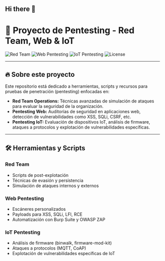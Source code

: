 ## Hi there 👋

<!--
**M1W34P0N/M1W34P0n** is a ✨ _special_ ✨ repository because its `README.md` (this file) appears on your GitHub profile.

Here are some ideas to get you started:

- 🔭 I’m currently working on ...
- 🌱 I’m currently learning Rust
- 👯 I’m looking to collaborate on Pentest.

-->
# 🚩 Proyecto de Pentesting - Red Team, Web & IoT

![Red Team](https://img.shields.io/badge/Role-Red%20Team-red)
![Web Pentesting](https://img.shields.io/badge/Focus-Web%20Pentesting-blue)
![IoT Pentesting](https://img.shields.io/badge/Focus-IoT%20Pentesting-green)
![License](https://img.shields.io/badge/License-MIT-yellow)

---

## 🔥 Sobre este proyecto

Este repositorio está dedicado a herramientas, scripts y recursos para pruebas de penetración (pentesting) enfocadas en:

- **Red Team Operations:** Técnicas avanzadas de simulación de ataques para evaluar la seguridad de la organización.
- **Pentesting Web:** Auditorías de seguridad en aplicaciones web, detección de vulnerabilidades como XSS, SQLi, CSRF, etc.
- **Pentesting IoT:** Evaluación de dispositivos IoT, análisis de firmware, ataques a protocolos y explotación de vulnerabilidades específicas.

---

## 🛠 Herramientas y Scripts

### Red Team

- Scripts de post-explotación
- Técnicas de evasión y persistencia
- Simulación de ataques internos y externos

### Web Pentesting

- Escáneres personalizados
- Payloads para XSS, SQLi, LFI, RCE
- Automatización con Burp Suite y OWASP ZAP

### IoT Pentesting

- Análisis de firmware (binwalk, firmware-mod-kit)
- Ataques a protocolos (MQTT, CoAP)
- Explotación de vulnerabilidades específicas de IoT


<!--
---

## 🚀 Cómo usar este repositorio

```bash
# Clonar el repositorio
git clone https://github.com/tuusuario/tu-repo.git
cd tu-repo

# Ejecutar scripts según el objetivo
./redteam/ejemplo.sh
python3 webpentest/scanner.py

-->
